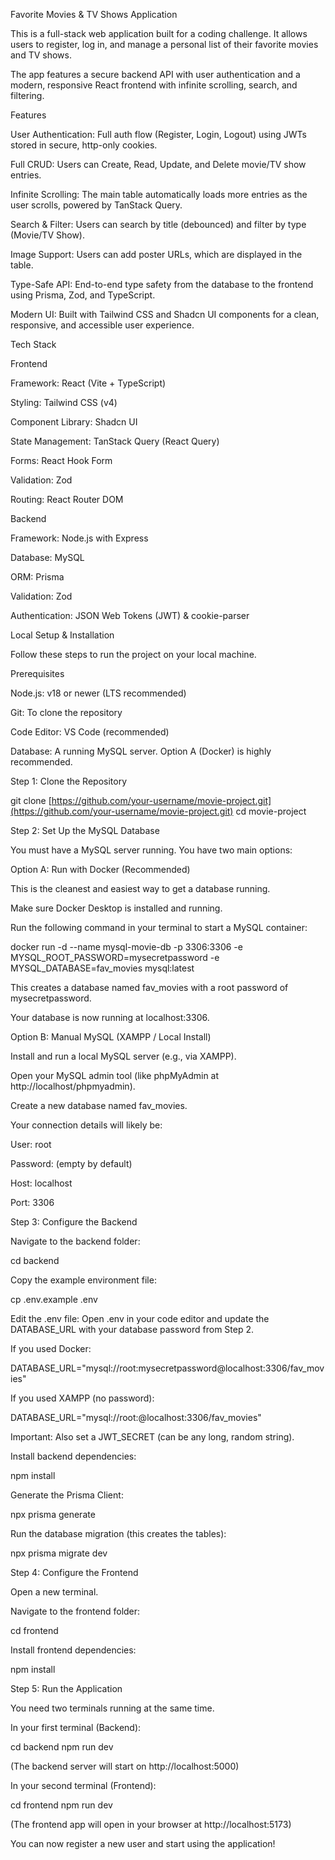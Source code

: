 Favorite Movies & TV Shows Application

This is a full-stack web application built for a coding challenge. It allows users to register, log in, and manage a personal list of their favorite movies and TV shows.

The app features a secure backend API with user authentication and a modern, responsive React frontend with infinite scrolling, search, and filtering.

<!-- You should take a screenshot of your running application and add it here! -->

Features

User Authentication: Full auth flow (Register, Login, Logout) using JWTs stored in secure, http-only cookies.

Full CRUD: Users can Create, Read, Update, and Delete movie/TV show entries.

Infinite Scrolling: The main table automatically loads more entries as the user scrolls, powered by TanStack Query.

Search & Filter: Users can search by title (debounced) and filter by type (Movie/TV Show).

Image Support: Users can add poster URLs, which are displayed in the table.

Type-Safe API: End-to-end type safety from the database to the frontend using Prisma, Zod, and TypeScript.

Modern UI: Built with Tailwind CSS and Shadcn UI components for a clean, responsive, and accessible user experience.

Tech Stack

Frontend

Framework: React (Vite + TypeScript)

Styling: Tailwind CSS (v4)

Component Library: Shadcn UI

State Management: TanStack Query (React Query)

Forms: React Hook Form

Validation: Zod

Routing: React Router DOM

Backend

Framework: Node.js with Express

Database: MySQL

ORM: Prisma

Validation: Zod

Authentication: JSON Web Tokens (JWT) & cookie-parser

Local Setup & Installation

Follow these steps to run the project on your local machine.

Prerequisites

Node.js: v18 or newer (LTS recommended)

Git: To clone the repository

Code Editor: VS Code (recommended)

Database: A running MySQL server. Option A (Docker) is highly recommended.

Step 1: Clone the Repository

git clone [https://github.com/your-username/movie-project.git](https://github.com/your-username/movie-project.git)
cd movie-project


Step 2: Set Up the MySQL Database

You must have a MySQL server running. You have two main options:

Option A: Run with Docker (Recommended)

This is the cleanest and easiest way to get a database running.

Make sure Docker Desktop is installed and running.

Run the following command in your terminal to start a MySQL container:

docker run -d --name mysql-movie-db -p 3306:3306 -e MYSQL_ROOT_PASSWORD=mysecretpassword -e MYSQL_DATABASE=fav_movies mysql:latest


This creates a database named fav_movies with a root password of mysecretpassword.

Your database is now running at localhost:3306.

Option B: Manual MySQL (XAMPP / Local Install)

Install and run a local MySQL server (e.g., via XAMPP).

Open your MySQL admin tool (like phpMyAdmin at http://localhost/phpmyadmin).

Create a new database named fav_movies.

Your connection details will likely be:

User: root

Password: (empty by default)

Host: localhost

Port: 3306

Step 3: Configure the Backend

Navigate to the backend folder:

cd backend


Copy the example environment file:

cp .env.example .env


Edit the .env file:
Open .env in your code editor and update the DATABASE_URL with your database password from Step 2.

If you used Docker:

DATABASE_URL="mysql://root:mysecretpassword@localhost:3306/fav_movies"


If you used XAMPP (no password):

DATABASE_URL="mysql://root:@localhost:3306/fav_movies"


Important: Also set a JWT_SECRET (can be any long, random string).

Install backend dependencies:

npm install


Generate the Prisma Client:

npx prisma generate


Run the database migration (this creates the tables):

npx prisma migrate dev


Step 4: Configure the Frontend

Open a new terminal.

Navigate to the frontend folder:

cd frontend


Install frontend dependencies:

npm install


Step 5: Run the Application

You need two terminals running at the same time.

In your first terminal (Backend):

cd backend
npm run dev


(The backend server will start on http://localhost:5000)

In your second terminal (Frontend):

cd frontend
npm run dev


(The frontend app will open in your browser at http://localhost:5173)

You can now register a new user and start using the application!